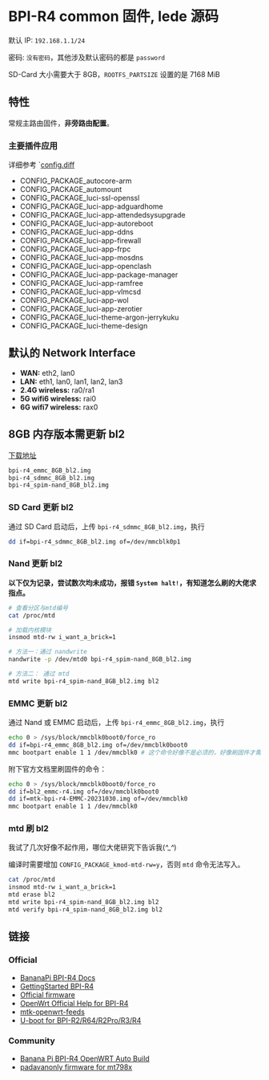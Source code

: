# BPI-R4 common 固件, lede 源码

默认 IP: `192.168.1.1/24`

密码: `没有密码`，其他涉及默认密码的都是 `password`

SD-Card 大小需要大于 8GB，`ROOTFS_PARTSIZE` 设置的是 7168 MiB

## 特性

常规主路由固件，**非旁路由配置**。

### 主要插件应用

详细参考 `[config.diff](config.diff)

- CONFIG_PACKAGE_autocore-arm
- CONFIG_PACKAGE_automount
- CONFIG_PACKAGE_luci-ssl-openssl
- CONFIG_PACKAGE_luci-app-adguardhome
- CONFIG_PACKAGE_luci-app-attendedsysupgrade
- CONFIG_PACKAGE_luci-app-autoreboot
- CONFIG_PACKAGE_luci-app-ddns
- CONFIG_PACKAGE_luci-app-firewall
- CONFIG_PACKAGE_luci-app-frpc
- CONFIG_PACKAGE_luci-app-mosdns
- CONFIG_PACKAGE_luci-app-openclash
- CONFIG_PACKAGE_luci-app-package-manager
- CONFIG_PACKAGE_luci-app-ramfree
- CONFIG_PACKAGE_luci-app-vlmcsd
- CONFIG_PACKAGE_luci-app-wol
- CONFIG_PACKAGE_luci-app-zerotier
- CONFIG_PACKAGE_luci-theme-argon-jerrykuku
- CONFIG_PACKAGE_luci-theme-design

## 默认的 Network Interface

- **WAN:** eth2, lan0
- **LAN:** eth1, lan0, lan1, lan2, lan3
- **2.4G wireless:** ra0/ra1
- **5G wifi6 wireless:** rai0
- **6G wifi7 wireless:** rax0

## 8GB 内存版本需更新 bl2

[下载地址](https://github.com/frank-w/u-boot/releases)

``` txt
bpi-r4_emmc_8GB_bl2.img
bpi-r4_sdmmc_8GB_bl2.img
bpi-r4_spim-nand_8GB_bl2.img
```

### SD Card 更新 bl2

通过 SD Card 启动后，上传 `bpi-r4_sdmmc_8GB_bl2.img`，执行

```bash
dd if=bpi-r4_sdmmc_8GB_bl2.img of=/dev/mmcblk0p1
```

### Nand 更新 bl2

**以下仅为记录，尝试数次均未成功，报错 `System halt!`，有知道怎么刷的大佬求指点。**

```bash
# 查看分区与mtd编号
cat /proc/mtd

# 加载内核模块
insmod mtd-rw i_want_a_brick=1

# 方法一：通过 nandwrite
nandwrite -p /dev/mtd0 bpi-r4_spim-nand_8GB_bl2.img

# 方法二： 通过 mtd
mtd write bpi-r4_spim-nand_8GB_bl2.img bl2
```

### EMMC 更新 bl2

通过 Nand 或 EMMC 启动后，上传 `bpi-r4_emmc_8GB_bl2.img`，执行

```bash
echo 0 > /sys/block/mmcblk0boot0/force_ro
dd if=bpi-r4_emmc_8GB_bl2.img of=/dev/mmcblk0boot0
mmc bootpart enable 1 1 /dev/mmcblk0 # 这个命令好像不是必须的，好像刷固件才需要
```

附下官方文档里刷固件的命令：

```bash
echo 0 > /sys/block/mmcblk0boot0/force_ro
dd if=bl2_emmc-r4.img of=/dev/mmcblk0boot0
dd if=mtk-bpi-r4-EMMC-20231030.img of=/dev/mmcblk0
mmc bootpart enable 1 1 /dev/mmcblk0
```

### mtd 刷 bl2

我试了几次好像不起作用，哪位大佬研究下告诉我(*^_^*)

编译时需要增加 `CONFIG_PACKAGE_kmod-mtd-rw=y`，否则 `mtd` 命令无法写入。

```bash
cat /proc/mtd
insmod mtd-rw i_want_a_brick=1
mtd erase bl2
mtd write bpi-r4_spim-nand_8GB_bl2.img bl2
mtd verify bpi-r4_spim-nand_8GB_bl2.img bl2
```

## 链接

### Official

- [BananaPi BPI-R4 Docs](https://docs.banana-pi.org/en/BPI-R4/BananaPi_BPI-R4)
- [GettingStarted BPI-R4](https://docs.banana-pi.org/en/BPI-R4/GettingStarted_BPI-R4)
- [Official firmware](https://github.com/BPI-SINOVOIP/BPI-R4-MT76-OPENWRT-V21.02)
- [OpenWrt Official Help for BPI-R4](https://openwrt.org/inbox/toh/sinovoip/bananapi_bpi-r4)
- [mtk-openwrt-feeds](https://git01.mediatek.com/plugins/gitiles/openwrt/feeds/mtk-openwrt-feeds/)
- [U-boot for BPI-R2/R64/R2Pro/R3/R4](https://github.com/frank-w/u-boot)

### Community

- [Banana Pi BPI-R4 OpenWRT Auto Build](https://github.com/chenglong-do/bpi-r4-openwrt-main)
- [padavanonly firmware for mt798x](https://github.com/padavanonly/immortalwrt-mt798x-24.10)
